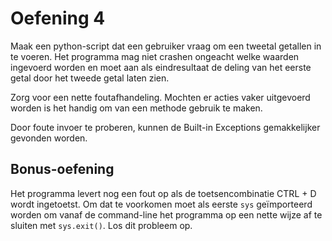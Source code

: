 # Oefening 4

Maak een python-script dat een gebruiker vraag om een tweetal getallen in te voeren. Het programma mag niet crashen ongeacht welke waarden ingevoerd worden en moet aan als eindresultaat de deling van het eerste getal door het tweede getal laten zien.

Zorg voor een nette foutafhandeling. Mochten er acties vaker uitgevoerd worden is het handig om van een methode gebruik te maken.

Door foute invoer te proberen, kunnen de Built-in Exceptions gemakkelijker gevonden worden.


## Bonus-oefening

Het programma levert nog een fout op als de toetsencombinatie CTRL + D wordt ingetoetst. Om dat te voorkomen moet als eerste `sys` geïmporteerd worden om vanaf de command-line het programma op een nette wijze af te sluiten met `sys.exit()`. Los dit probleem op.
